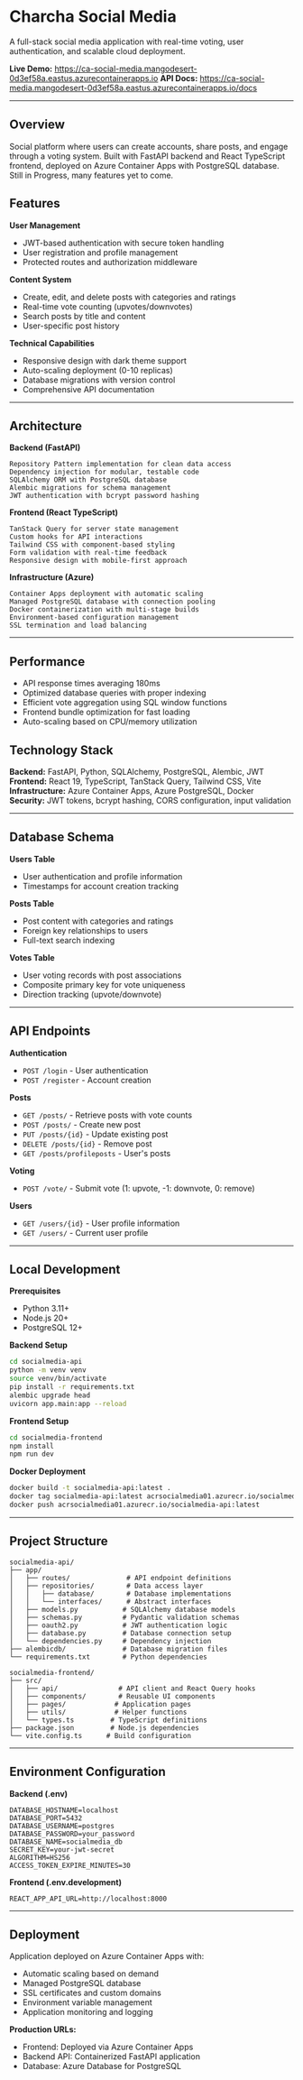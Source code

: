 # Charcha Social Media 

A full-stack social media application with real-time voting, user authentication, and scalable cloud deployment.

**Live Demo:** https://ca-social-media.mangodesert-0d3ef58a.eastus.azurecontainerapps.io
**API Docs:** https://ca-social-media.mangodesert-0d3ef58a.eastus.azurecontainerapps.io/docs

---

## Overview

Social platform where users can create accounts, share posts, and engage through a voting system. Built with FastAPI backend and React TypeScript frontend, deployed on Azure Container Apps with PostgreSQL database.
Still in Progress, many features yet to come.

## Features

**User Management**
- JWT-based authentication with secure token handling
- User registration and profile management
- Protected routes and authorization middleware

**Content System**
- Create, edit, and delete posts with categories and ratings
- Real-time vote counting (upvotes/downvotes)
- Search posts by title and content
- User-specific post history

**Technical Capabilities**
- Responsive design with dark theme support
- Auto-scaling deployment (0-10 replicas)
- Database migrations with version control
- Comprehensive API documentation

---

## Architecture

**Backend (FastAPI)**
```
Repository Pattern implementation for clean data access
Dependency injection for modular, testable code
SQLAlchemy ORM with PostgreSQL database
Alembic migrations for schema management
JWT authentication with bcrypt password hashing
```

**Frontend (React TypeScript)**
```
TanStack Query for server state management
Custom hooks for API interactions
Tailwind CSS with component-based styling
Form validation with real-time feedback
Responsive design with mobile-first approach
```

**Infrastructure (Azure)**
```
Container Apps deployment with automatic scaling
Managed PostgreSQL database with connection pooling
Docker containerization with multi-stage builds
Environment-based configuration management
SSL termination and load balancing
```

---

## Performance

- API response times averaging 180ms
- Optimized database queries with proper indexing
- Efficient vote aggregation using SQL window functions
- Frontend bundle optimization for fast loading
- Auto-scaling based on CPU/memory utilization

## Technology Stack

**Backend:** FastAPI, Python, SQLAlchemy, PostgreSQL, Alembic, JWT  
**Frontend:** React 19, TypeScript, TanStack Query, Tailwind CSS, Vite  
**Infrastructure:** Azure Container Apps, Azure PostgreSQL, Docker  
**Security:** JWT tokens, bcrypt hashing, CORS configuration, input validation

---

## Database Schema

**Users Table**
- User authentication and profile information
- Timestamps for account creation tracking

**Posts Table**  
- Post content with categories and ratings
- Foreign key relationships to users
- Full-text search indexing

**Votes Table**
- User voting records with post associations
- Composite primary key for vote uniqueness
- Direction tracking (upvote/downvote)

---

## API Endpoints

**Authentication**
- `POST /login` - User authentication
- `POST /register` - Account creation

**Posts**
- `GET /posts/` - Retrieve posts with vote counts
- `POST /posts/` - Create new post
- `PUT /posts/{id}` - Update existing post
- `DELETE /posts/{id}` - Remove post
- `GET /posts/profileposts` - User's posts

**Voting**
- `POST /vote/` - Submit vote (1: upvote, -1: downvote, 0: remove)

**Users**
- `GET /users/{id}` - User profile information
- `GET /users/` - Current user profile

---

## Local Development

**Prerequisites**
- Python 3.11+
- Node.js 20+
- PostgreSQL 12+

**Backend Setup**
```bash
cd socialmedia-api
python -m venv venv
source venv/bin/activate
pip install -r requirements.txt
alembic upgrade head
uvicorn app.main:app --reload
```

**Frontend Setup**
```bash
cd socialmedia-frontend
npm install
npm run dev
```

**Docker Deployment**
```bash
docker build -t socialmedia-api:latest .
docker tag socialmedia-api:latest acrsocialmedia01.azurecr.io/socialmedia-api:latest
docker push acrsocialmedia01.azurecr.io/socialmedia-api:latest
```

---

## Project Structure

```
socialmedia-api/
├── app/
│   ├── routes/              # API endpoint definitions
│   ├── repositories/        # Data access layer
│   │   ├── database/        # Database implementations  
│   │   └── interfaces/      # Abstract interfaces
│   ├── models.py           # SQLAlchemy database models
│   ├── schemas.py          # Pydantic validation schemas
│   ├── oauth2.py           # JWT authentication logic
│   ├── database.py         # Database connection setup
│   └── dependencies.py     # Dependency injection
├── alembicdb/              # Database migration files
└── requirements.txt        # Python dependencies

socialmedia-frontend/
├── src/
│   ├── api/               # API client and React Query hooks
│   ├── components/        # Reusable UI components
│   ├── pages/            # Application pages
│   ├── utils/            # Helper functions
│   └── types.ts         # TypeScript definitions
├── package.json         # Node.js dependencies
└── vite.config.ts      # Build configuration
```

---

## Environment Configuration

**Backend (.env)**
```
DATABASE_HOSTNAME=localhost
DATABASE_PORT=5432
DATABASE_USERNAME=postgres
DATABASE_PASSWORD=your_password
DATABASE_NAME=socialmedia_db
SECRET_KEY=your-jwt-secret
ALGORITHM=HS256
ACCESS_TOKEN_EXPIRE_MINUTES=30
```

**Frontend (.env.development)**
```
REACT_APP_API_URL=http://localhost:8000
```

---

## Deployment

Application deployed on Azure Container Apps with:
- Automatic scaling based on demand
- Managed PostgreSQL database
- SSL certificates and custom domains
- Environment variable management
- Application monitoring and logging

**Production URLs:**
- Frontend: Deployed via Azure Container Apps
- Backend API: Containerized FastAPI application
- Database: Azure Database for PostgreSQL

